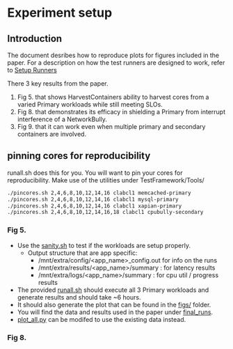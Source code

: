 # Experiment setup

## Introduction

The document desribes how to reproduce plots for figures included in the paper. 
For a description on how the test runners are designed to work, refer to [Setup Runners](./05_setup_runner.md)

There 3 key results from the paper.
1. Fig 5. that shows HarvestContainers ability to harvest cores from a varied Primary workloads while still meeting SLOs.
2. Fig 8. that demonstrates its efficacy in shielding a Primary from interrupt interference of a NetworkBully.
3. Fig 9. that it can work even when multiple primary and secondary containers are involved.

## pinning cores for reproducibility
runall.sh does this for you. You will want to pin your cores for reproducibility. Make use of the utilities under TestFramework/Tools/

```bash
./pincores.sh 2,4,6,8,10,12,14,16 clabcl1 memcached-primary
./pincores.sh 2,4,6,8,10,12,14,16 clabcl1 mysql-primary
./pincores.sh 2,4,6,8,10,12,14,16 clabcl1 xapian-primary
./pincores.sh 2,4,6,8,10,12,14,16,18 clabcl1 cpubully-secondary
```


### Fig 5.

- Use the [sanity.sh](../TestFramework/Experiments/sanity.sh) to test if the workloads are setup properly.
    - Output structure that are app specific:
        - /mnt/extra/config/<app_name>_config.out for info on the runs
        - /mnt/extra/results/<app_name>/summary : for latency results
        - /mnt/extra/logs/<app_name>/summary : for cpu util / progress results
- The provided [runall.sh](../TestFramework/Experiments/runall.sh) should execute all 3 Primary workloads and generate results and should take ~6 hours.
- It should also generate the plot that can be found in the [figs/](../TestFramework/Experiments/figs/) folder.
- You will find the data and results used in the paper under [final_runs](../TestFramework/Experiments/final_runs/).
- [plot_all.py](../TestFramework/Experiments/plot_all.py) can be modifed to use the existing data instead.


### Fig 8.


